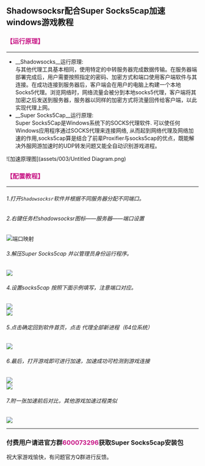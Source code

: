 ## Shadowsocksr配合Super Socks5cap加速windows游戏教程
### <font color=#C71585>【运行原理】</font>
---
* __Shadowsocks__运行原理:  
与其他代理工具基本相同，使用特定的中转服务器完成数据传输。在服务器端部署完成后，用户需要按照指定的密码、加密方式和端口使用客户端软件与其连接。在成功连接到服务器后，客户端会在用户的电脑上构建一个本地Socks5代理。浏览网络时，网络流量会被分到本地socks5代理，客户端将其加密之后发送到服务器，服务器以同样的加密方式将流量回传给客户端，以此实现代理上网。
* __Super Socks5Cap__运行原理:  
Super Socks5Cap是Windows系统下的SOCKS代理软件. 可以使任何Windows应用程序通过SOCKS代理来连接网络, 从而起到网络代理及网络加速的作用,socks5cap算是结合了前辈Proxifier与socks5cap的优点，既能解决外服网游加速时的UDP转发问题又能全自动识别游戏进程。    

![加速原理图](assets/003/Untitled Diagram.png)  

### <font color=#C71585>【配置教程】</font>
---
###### 1.打开`Shadowsocksr`软件并根据不同服务器分配不同端口。
###### 2.右键任务栏shadowsocksr图标——服务器——端口设置  
![端口映射](assets/003/portrelay.png)   

###### 3.解压Super Socks5cap 并以管理员身份运行程序。  
![](assets/003/socks5cap.png)  
###### 4.设置socks5cap 按照下面示例填写，注意端口对应。  
![](assets/003/game.png)  
![](assets/003/game1.png)  
###### 5.点击确定回到软件首页，点击 代理全部新进程（64位系统）  
![](assets/003/game2.png)  

###### 6.最后，打开游戏即可进行加速，加速成功可检测到游戏连接  
![](assets/003/game3.png)  
![](assets/003/game4.png)


###### 7.附一张加速前后对比，其他游戏加速过程类似  
![](assets/003/lol1.png)  

---
### 付费用户请进官方群<font color=#C71585>600073296</font>获取Super Socks5cap安装包
祝大家游戏愉快，有问题官方Q群进行反馈。
